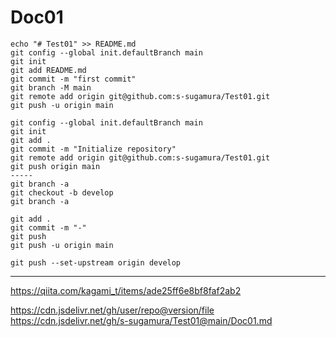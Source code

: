 # Doc01

```
echo "# Test01" >> README.md
git config --global init.defaultBranch main
git init
git add README.md
git commit -m "first commit"
git branch -M main
git remote add origin git@github.com:s-sugamura/Test01.git
git push -u origin main
```


```
git config --global init.defaultBranch main
git init
git add .
git commit -m "Initialize repository"
git remote add origin git@github.com:s-sugamura/Test01.git
git push origin main
-----
git branch -a
git checkout -b develop
git branch -a
```

```
git add .
git commit -m "-"
git push
git push -u origin main

git push --set-upstream origin develop
```

----------
https://qiita.com/kagami_t/items/ade25ff6e8bf8faf2ab2


https://cdn.jsdelivr.net/gh/user/repo@version/file
https://cdn.jsdelivr.net/gh/s-sugamura/Test01@main/Doc01.md

